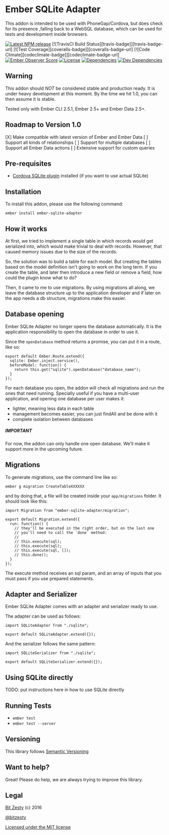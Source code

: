 # Ember SQLite Adapter

This addon is intended to be used with PhoneGap/Cordova, but does check for its presence ,falling back to a WebSQL database, which can be used for tests and development inside browsers.

[![Latest NPM release][npm-badge]][npm-badge-url]
[![TravisCI Build Status][travis-badge]][travis-badge-url]
[![Test Coverage][coveralls-badge]][coveralls-badge-url]
[![Code Climate][codeclimate-badge]][codeclimate-badge-url]
[![Ember Observer Score][ember-observer-badge]][ember-observer-badge-url]
[![License][license-badge]][license-badge-url]
[![Dependencies][dependencies-badge]][dependencies-badge-url]
[![Dev Dependencies][devDependencies-badge]][devDependencies-badge-url]

[npm-badge]: https://img.shields.io/npm/v/ember-sqlite-adapter.svg
[npm-badge-url]: https://www.npmjs.com/package/ember-sqlite-adapter
[ember-observer-badge]: http://emberobserver.com/badges/ember-sqlite-adapter.svg
[ember-observer-badge-url]: http://emberobserver.com/addons/ember-sqlite-adapter
[license-badge]: https://img.shields.io/npm/l/ember-sqlite-adapter.svg
[license-badge-url]: LICENSE.md
[dependencies-badge]: https://img.shields.io/david/bitzesty/ember-sqlite-adapter.svg
[dependencies-badge-url]: https://david-dm.org/bitzesty/ember-sqlite-adapter
[devDependencies-badge]: https://img.shields.io/david/dev/bitzesty/ember-sqlite-adapter.svg
[devDependencies-badge-url]: https://david-dm.org/bitzesty/ember-sqlite-adapter#info=devDependencies

## Warning

This addon should *NOT* be considered stable and production ready. It is under heavy development at this moment.
By the time we hit 1.0, you can then assume it is stable.

Tested only with Ember CLI 2.5.1, Ember 2.5+ and Ember Data 2.5+.

## Roadmap to Version 1.0

[X] Make compatible with latest version of Ember and Ember Data
[ ] Support all kinds of relationships
[ ] Support for multiple databases
[ ] Support all Ember Data actions
[ ] Extensive support for custom queries

## Pre-requisites

* [Cordova SQLite plugin](https://github.com/litehelpers/Cordova-sqlite-storage) installed (if you want to use actual SQLite)

## Installation

To install this addon, please use the following command:

```
ember install ember-sqlite-adapter
```

## How it works

At first, we tried to implement a single table in which records would get serialized into, which would make trivial to deal with records. However, that caused memory issues due to the size of the records.

So, the solution was to build a table for each model. But creating the tables based on the model definition isn't going to work on the long term. If you create the table, and later then introduce a new field or remove a field, how could the plugin know what to do?

Then, it came to me to use migrations. By using migrations all along, we leave the database structure up to the application developer and if later on the app needs a db structure, migrations make this easier.

## Database opening

Ember SQLite Adapter no longer opens the database automatically. It is the application responsibility to open the database in order to use it.

Since the `openDatabase` method returns a promise, you can put it in a route, like so:

```
export default Ember.Route.extend({
  sqlite: Ember.inject.service(),
  beforeModel: function() {
    return this.get("sqlite").openDatabase("database_name");
  }
});
```

For each database you open, the addon will check all migrations and run the ones that need running.
Specially useful if you have a multi-user application, and opening one database per user makes it:

- lighter, meaning less data in each table
- management becomes easier, you can just findAll and be done with it
- complete isolation between databases

##### IMPORTANT

For now, the addon can only handle one open database. We'll make it support more in the upcoming future.

## Migrations

To generate migrations, use the command line like so:

```
ember g migration CreateTableXXXXXX
```

and by doing that, a file will be created inside your `app/migrations` folder. It should look like this:

```
import Migration from "ember-sqlite-adapter/migration";

export default Migration.extend({
  run: function() {
    // they'll be executed in the right order, but on the last one
    // you'll need to call the `done` method:
    //
    // this.execute(sql);
    // this.execute(sql);
    // this.execute(sql, []);
    // this.done();
  }
});
```
The execute method receives an sql param, and an array of inputs that you must pass if you use prepared statements.

## Adapter and Serializer

Ember SQLite Adapter comes with an adapter and serializer ready to use.

The adapter can be used as follows:

```
import SQLiteAdapter from "./sqlite";

export default SQLiteAdapter.extend({});
```

And the serializer follows the same pattern:

```
import SQLiteSerializer from "./sqlite";

export default SQLiteSerializer.extend({});
```

## Using SQLite directly

TODO: put instructions here in how to use SQLite directly

## Running Tests

* `ember test`
* `ember test --server`


## Versioning

This library follows [Semantic Versioning](http://semver.org/)

## Want to help?

Great! Please do help, we are always trying to improve this library.

## Legal

[Bit Zesty](http://bitzesty.com) (c) 2016

[@bitzesty](http://twitter.com/bitzesty)

[Licensed under the MIT license](https://github.com/bitzesty/ember-sqlite-adapter/blob/master/LICENSE.md)
